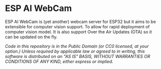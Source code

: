 ESP AI WebCam
====================

ESP AI WebCam is (yet another) webcam server for ESP32 
but it aims to be extensible for computer vision support. 
To allow for rapid deployment of computer vision model. 
It is also support Over the Air Updates (OTA) so it can be updated on the fly.


*Code in this repository is in the Public Domain (or CC0 licensed, at your option.)
Unless required by applicable law or agreed to in writing, this
software is distributed on an "AS IS" BASIS, WITHOUT WARRANTIES OR
CONDITIONS OF ANY KIND, either express or implied.*
